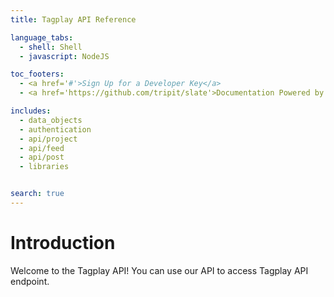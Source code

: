 ```yaml
---
title: Tagplay API Reference

language_tabs:
  - shell: Shell
  - javascript: NodeJS

toc_footers:
  - <a href='#'>Sign Up for a Developer Key</a>
  - <a href='https://github.com/tripit/slate'>Documentation Powered by Slate</a>

includes:
  - data_objects
  - authentication
  - api/project
  - api/feed
  - api/post
  - libraries


search: true
---
```


# Introduction

Welcome to the Tagplay API! You can use our API to access Tagplay API endpoint.
